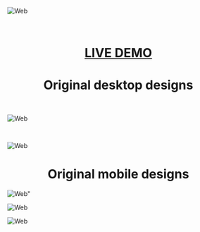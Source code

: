 ![Web](./design/desktop-home.jpg)

</br>

[<h1 align="center">**LIVE DEMO**</h1>](https://oxibion.netlify.app/)

<h1 align="center"> Original desktop designs</h1>

</br>

![Web](./design/desktop-work.jpg)

</br>

![Web](./design/desktop-contact.png)

<h1 align="center"> Original mobile designs</h1>


![Web"](./design/mobile-home.jpg)


![Web](./design/mobile-work.jpg)


![Web](./design/mobile-contact.jpg)
